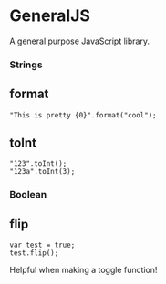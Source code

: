 # GeneralJS
A general purpose JavaScript library.

### Strings

## format

    "This is pretty {0}".format("cool");
    
## toInt

    "123".toInt();
    "123a".toInt(3);
    
### Boolean

## flip

    var test = true;
    test.flip();

Helpful when making a toggle function!
